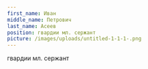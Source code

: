 ```yaml
---
first_name: Иван
middle_name: Петрович
last_name: Асеев
position: гвардии мл. сержант
picture: /images/uploads/untitled-1-1-1-.png
---
```

гвардии мл. сержант